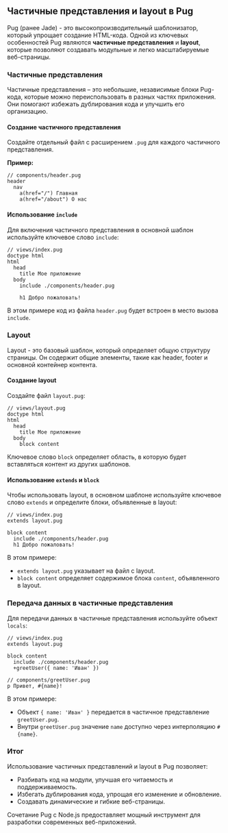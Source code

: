 ## Частичные представления и layout в Pug

Pug (ранее Jade) - это высокопроизводительный шаблонизатор, который упрощает создание HTML-кода. Одной из ключевых особенностей Pug являются **частичные представления** и **layout**, которые позволяют создавать модульные и легко масштабируемые веб-страницы.

### Частичные представления

Частичные представления – это небольшие, независимые блоки Pug-кода, которые можно переиспользовать в разных частях приложения. Они помогают избежать дублирования кода и улучшить его организацию.

#### Создание частичного представления

Создайте отдельный файл с расширением `.pug` для каждого частичного представления. 

**Пример:**

```pug
// components/header.pug
header
  nav
    a(href="/") Главная
    a(href="/about") О нас
```

#### Использование `include`

Для включения частичного представления в основной шаблон используйте ключевое слово `include`:

```pug
// views/index.pug
doctype html
html
  head
    title Мое приложение
  body
    include ./components/header.pug

    h1 Добро пожаловать!
```

В этом примере код из файла `header.pug` будет встроен в место вызова `include`.

### Layout

Layout - это базовый шаблон, который определяет общую структуру страницы. Он содержит общие элементы, такие как header, footer и основной контейнер контента.

#### Создание layout

Создайте файл `layout.pug`:

```pug
// views/layout.pug
doctype html
html
  head
    title Мое приложение
  body
    block content 
```

Ключевое слово `block` определяет область, в которую будет вставляться контент из других шаблонов.

#### Использование `extends` и `block`

Чтобы использовать layout,  в основном шаблоне используйте ключевое слово `extends` и определите блоки, объявленные в layout:

```pug
// views/index.pug
extends layout.pug

block content
  include ./components/header.pug
  h1 Добро пожаловать!
```

В этом примере:

- `extends layout.pug` указывает на файл с layout.
- `block content` определяет содержимое блока `content`, объявленного в layout.

### Передача данных в частичные представления

Для передачи данных в частичные представления используйте объект `locals`:

```pug
// views/index.pug
extends layout.pug

block content
  include ./components/header.pug
  +greetUser({ name: 'Иван' })

// components/greetUser.pug
p Привет, #{name}!
```

В этом примере:

- Объект `{ name: 'Иван' }` передается в частичное представление `greetUser.pug`.
- Внутри `greetUser.pug` значение `name` доступно через интерполяцию `#{name}`.

### Итог

Использование частичных представлений и layout в Pug позволяет:

- Разбивать код на модули, улучшая его читаемость и поддерживаемость.
- Избегать дублирования кода, упрощая его изменение и обновление.
- Создавать динамические и гибкие веб-страницы.

Сочетание Pug с Node.js предоставляет мощный инструмент для разработки современных веб-приложений. 
